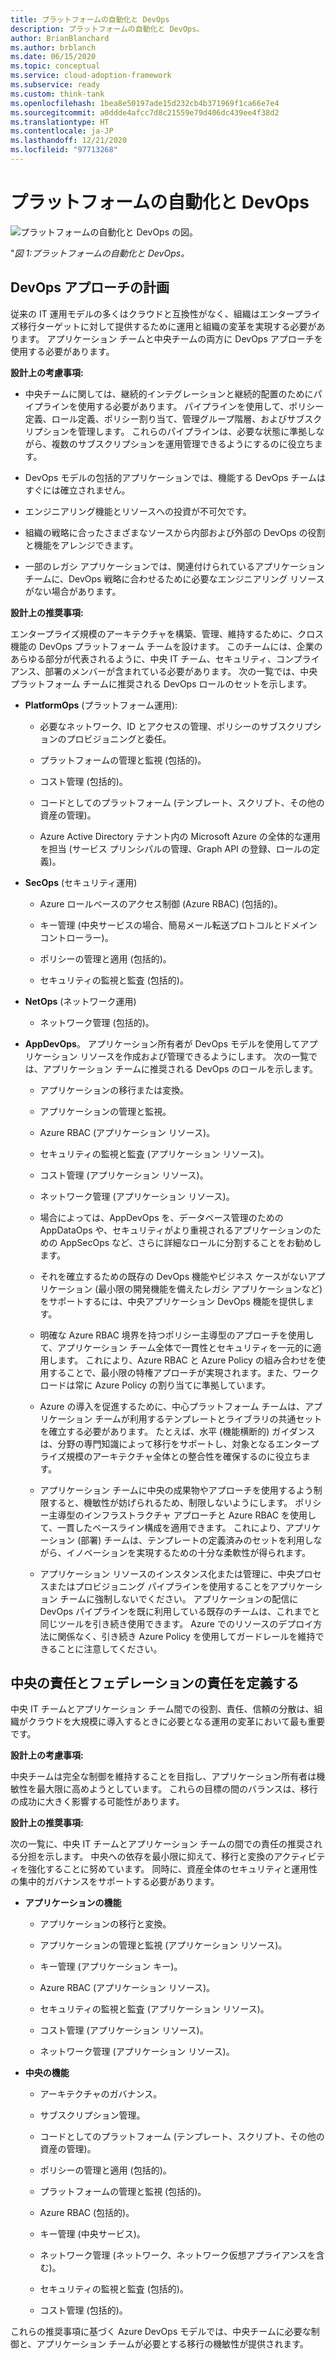 ```yaml
---
title: プラットフォームの自動化と DevOps
description: プラットフォームの自動化と DevOps。
author: BrianBlanchard
ms.author: brblanch
ms.date: 06/15/2020
ms.topic: conceptual
ms.service: cloud-adoption-framework
ms.subservice: ready
ms.custom: think-tank
ms.openlocfilehash: 1bea8e50197ade15d232cb4b371969f1ca66e7e4
ms.sourcegitcommit: a0ddde4afcc7d8c21559e79d406dc439ee4f38d2
ms.translationtype: HT
ms.contentlocale: ja-JP
ms.lasthandoff: 12/21/2020
ms.locfileid: "97713268"
---
```

<!-- docutune:casing PlatformOps AppDevOps AppDataOps AppSecOps -->

# <a name="platform-automation-and-devops"></a>プラットフォームの自動化と DevOps

![プラットフォームの自動化と DevOps の図。](./media/DevOps.png)

"_図 1:プラットフォームの自動化と DevOps。_

## <a name="planning-for-a-devops-approach"></a>DevOps アプローチの計画

従来の IT 運用モデルの多くはクラウドと互換性がなく、組織はエンタープライズ移行ターゲットに対して提供するために運用と組織の変革を実現する必要があります。 アプリケーション チームと中央チームの両方に DevOps アプローチを使用する必要があります。

**設計上の考慮事項:**

- 中央チームに関しては、継続的インテグレーションと継続的配置のためにパイプラインを使用する必要があります。 パイプラインを使用して、ポリシー定義、ロール定義、ポリシー割り当て、管理グループ階層、およびサブスクリプションを管理します。 これらのパイプラインは、必要な状態に準拠しながら、複数のサブスクリプションを運用管理できるようにするのに役立ちます。

- DevOps モデルの包括的アプリケーションでは、機能する DevOps チームはすぐには確立されません。

- エンジニアリング機能とリソースへの投資が不可欠です。

- 組織の戦略に合ったさまざまなソースから内部および外部の DevOps の役割と機能をアレンジできます。

- 一部のレガシ アプリケーションでは、関連付けられているアプリケーション チームに、DevOps 戦略に合わせるために必要なエンジニアリング リソースがない場合があります。

<!-- cSpell:ignore PlatformOps SecOps NetOps AppDevOps AppDataOps AppSecOps -->

**設計上の推奨事項:**

エンタープライズ規模のアーキテクチャを構築、管理、維持するために、クロス機能の DevOps プラットフォーム チームを設けます。 このチームには、企業のあらゆる部分が代表されるように、中央 IT チーム、セキュリティ、コンプライアンス、部署のメンバーが含まれている必要があります。 次の一覧では、中央プラットフォーム チームに推奨される DevOps ロールのセットを示します。

- **PlatformOps** (プラットフォーム運用):

  - 必要なネットワーク、ID とアクセスの管理、ポリシーのサブスクリプションのプロビジョニングと委任。

  - プラットフォームの管理と監視 (包括的)。

  - コスト管理 (包括的)。

  - コードとしてのプラットフォーム (テンプレート、スクリプト、その他の資産の管理)。

  - Azure Active Directory テナント内の Microsoft Azure の全体的な運用を担当 (サービス プリンシパルの管理、Graph API の登録、ロールの定義)。

- **SecOps** (セキュリティ運用)

  - Azure ロールベースのアクセス制御 (Azure RBAC) (包括的)。

  - キー管理 (中央サービスの場合、簡易メール転送プロトコルとドメイン コントローラー)。

  - ポリシーの管理と適用 (包括的)。

  - セキュリティの監視と監査 (包括的)。

- **NetOps** (ネットワーク運用)

  - ネットワーク管理 (包括的)。

- **AppDevOps**。 アプリケーション所有者が DevOps モデルを使用してアプリケーション リソースを作成および管理できるようにします。 次の一覧では、アプリケーション チームに推奨される DevOps のロールを示します。

  - アプリケーションの移行または変換。

  - アプリケーションの管理と監視。

  - Azure RBAC (アプリケーション リソース)。

  - セキュリティの監視と監査 (アプリケーション リソース)。

  - コスト管理 (アプリケーション リソース)。

  - ネットワーク管理 (アプリケーション リソース)。

  - 場合によっては、AppDevOps を、データベース管理のための AppDataOps や、セキュリティがより重視されるアプリケーションのための AppSecOps など、さらに詳細なロールに分割することをお勧めします。

  - それを確立するための既存の DevOps 機能やビジネス ケースがないアプリケーション (最小限の開発機能を備えたレガシ アプリケーションなど) をサポートするには、中央アプリケーション DevOps 機能を提供します。

  - 明確な Azure RBAC 境界を持つポリシー主導型のアプローチを使用して、アプリケーション チーム全体で一貫性とセキュリティを一元的に適用します。 これにより、Azure RBAC と Azure Policy の組み合わせを使用することで、最小限の特権アプローチが実現されます。また、ワークロードは常に Azure Policy の割り当てに準拠しています。

  - Azure の導入を促進するために、中心プラットフォーム チームは、アプリケーション チームが利用するテンプレートとライブラリの共通セットを確立する必要があります。 たとえば、水平 (機能横断的) ガイダンスは、分野の専門知識によって移行をサポートし、対象となるエンタープライズ規模のアーキテクチャ全体との整合性を確保するのに役立ちます。

  - アプリケーション チームに中央の成果物やアプローチを使用するよう制限すると、機敏性が妨げられるため、制限しないようにします。 ポリシー主導型のインフラストラクチャ アプローチと Azure RBAC を使用して、一貫したベースライン構成を適用できます。 これにより、アプリケーション (部署) チームは、テンプレートの定義済みのセットを利用しながら、イノベーションを実現するための十分な柔軟性が得られます。

  - アプリケーション リソースのインスタンス化または管理に、中央プロセスまたはプロビジョニング パイプラインを使用することをアプリケーション チームに強制しないでください。 アプリケーションの配信に DevOps パイプラインを既に利用している既存のチームは、これまでと同じツールを引き続き使用できます。 Azure でのリソースのデプロイ方法に関係なく、引き続き Azure Policy を使用してガードレールを維持できることに注意してください。

## <a name="define-central-and-federated-responsibilities"></a>中央の責任とフェデレーションの責任を定義する

中央 IT チームとアプリケーション チーム間での役割、責任、信頼の分散は、組織がクラウドを大規模に導入するときに必要となる運用の変革において最も重要です。

**設計上の考慮事項:**

中央チームは完全な制御を維持することを目指し、アプリケーション所有者は機敏性を最大限に高めようとしています。 これらの目標の間のバランスは、移行の成功に大きく影響する可能性があります。

**設計上の推奨事項:**

次の一覧に、中央 IT チームとアプリケーション チームの間での責任の推奨される分担を示します。 中央への依存を最小限に抑えて、移行と変換のアクティビティを強化することに努めています。 同時に、資産全体のセキュリティと運用性の集中的ガバナンスをサポートする必要があります。

- **アプリケーションの機能**

  - アプリケーションの移行と変換。

  - アプリケーションの管理と監視 (アプリケーション リソース)。

  - キー管理 (アプリケーション キー)。

  - Azure RBAC (アプリケーション リソース)。

  - セキュリティの監視と監査 (アプリケーション リソース)。

  - コスト管理 (アプリケーション リソース)。

  - ネットワーク管理 (アプリケーション リソース)。

- **中央の機能**

  - アーキテクチャのガバナンス。

  - サブスクリプション管理。

  - コードとしてのプラットフォーム (テンプレート、スクリプト、その他の資産の管理)。

  - ポリシーの管理と適用 (包括的)。

  - プラットフォームの管理と監視 (包括的)。

  - Azure RBAC (包括的)。

  - キー管理 (中央サービス)。

  - ネットワーク管理 (ネットワーク、ネットワーク仮想アプライアンスを含む)。

  - セキュリティの監視と監査 (包括的)。

  - コスト管理 (包括的)。

これらの推奨事項に基づく Azure DevOps モデルでは、中央チームに必要な制御と、アプリケーション チームが必要とする移行の機敏性が提供されます。
